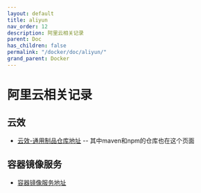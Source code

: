 ```yaml
---
layout: default
title: aliyun
nav_order: 12
description: 阿里云相关记录
parent: Doc
has_children: false
permalink: "/docker/doc/aliyun/"
grand_parent: Docker
---
```


# 阿里云相关记录

## 云效

- [云效-通用制品仓库地址](https://packages.aliyun.com/generic) -- 其中maven和npm的仓库也在这个页面

## 容器镜像服务

- [容器镜像服务地址](https://cr.console.aliyun.com/cn-zhangjiakou/instances)
